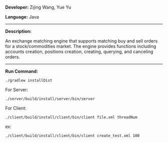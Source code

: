 **Developer:** Zijing Wang, Yue Yu

**Language:** Java

---
**Description:**

An exchange matching engine that supports matching buy and sell orders for a stock/commodities market. The engine provides functions including accounts creation, positions creation, creating, querying, and canceling orders. 

---
**Run Command:**

```
./gradlew installDist
```
For Server: 
```
./server/build/install/server/bin/server
```

For Client: 
```
./client/build/install/client/bin/client file.xml threadNum  
```
ex:
```
./client/build/install/client/bin/client create_test.xml 100
```
